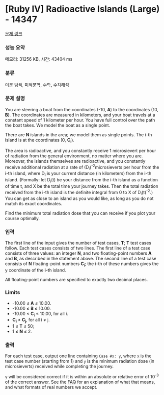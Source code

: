 # [Ruby IV] Radioactive Islands (Large) - 14347 

[문제 링크](https://www.acmicpc.net/problem/14347) 

### 성능 요약

메모리: 31256 KB, 시간: 43404 ms

### 분류

이분 탐색, 미적분학, 수학, 수치해석

### 문제 설명

<p>You are steering a boat from the coordinates (-10, <strong>A</strong>) to the coordinates (10, <strong>B</strong>). The coordinates are measured in kilometers, and your boat travels at a constant speed of 1 kilometer per hour. You have full control over the path the boat takes. We model the boat as a single point.</p>

<p>There are <strong>N</strong> islands in the area; we model them as single points. The i-th island is at the coordinates (0, <strong>C<sub>i</sub></strong>).</p>

<p>The area is radioactive, and you constantly receive 1 microsievert per hour of radiation from the general environment, no matter where you are. Moreover, the islands themselves are radioactive, and you constantly receive additional radiation at a rate of (D<sub>i</sub>)<sup>-2</sup>microsieverts per hour from the i-th island, where D<sub>i</sub> is your current distance (in kilometers) from the i-th island. (Formally: let D<sub>i</sub>(t) be your distance from the i-th island as a function of time t, and X be the total time your journey takes. Then the total radiation received from the i-th island is the definite integral from 0 to X of D<sub>i</sub>(t)<sup>-2</sup>.) You can get as close to an island as you would like, as long as you do not match its exact coordinates.</p>

<p>Find the minimum total radiation dose that you can receive if you plot your course optimally.</p>

<ul>
</ul>

### 입력 

 <p>The first line of the input gives the number of test cases, <strong>T</strong>; <strong>T</strong> test cases follow. Each test cases consists of two lines. The first line of a test case consists of three values: an integer <strong>N</strong>, and two floating-point numbers <strong>A</strong> and <strong>B</strong>, as described in the statement above. The second line of a test case consists of <strong>N</strong> floating-point numbers <strong>C<sub>i</sub></strong>; the i-th of these numbers gives the y coordinate of the i-th island.</p>

<p>All floating-point numbers are specified to exactly two decimal places.</p>

<h3>Limits</h3>

<ul>
	<li>-10.00 ≤ <strong>A</strong> ≤ 10.00.</li>
	<li>-10.00 ≤ <strong>B</strong> ≤ 10.00.</li>
	<li>-10.00 ≤ <strong>C<sub>i</sub></strong> ≤ 10.00, for all i.</li>
	<li><strong>C<sub>i</sub></strong> ≠ <strong>C<sub>j</sub></strong>, for all i ≠ j.</li>
	<li>1 ≤ <strong>T</strong> ≤ 50;</li>
	<li>1 ≤ <strong>N</strong> ≤ 2.</li>
</ul>

### 출력 

 <p>For each test case, output one line containing <code>Case #x: y</code>, where <code>x</code> is the test case number (starting from 1) and <code>y</code> is the minimum radiation dose (in microsieverts) received while completing the journey.</p>

<p><code>y</code> will be considered correct if it is within an absolute or relative error of 10<sup>-3</sup> of the correct answer. See the <a href="https://code.google.com/codejam/faq.html#5-9" target="_blank">FAQ</a> for an explanation of what that means, and what formats of real numbers we accept.</p>

